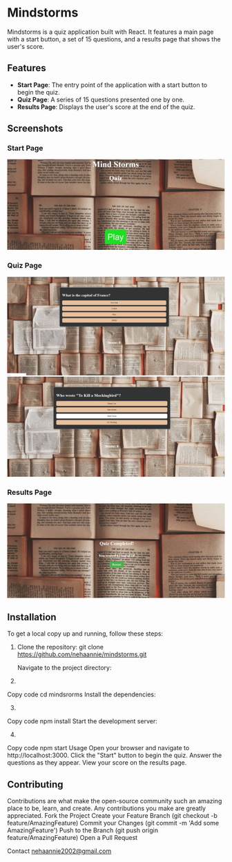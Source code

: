 # Mindstorms

Mindstorms is a quiz application built with React. It features a main page with a start button, a set of 15 questions, and a results page that shows the user's score.

## Features

- **Start Page**: The entry point of the application with a start button to begin the quiz.
- **Quiz Page**: A series of 15 questions presented one by one.
- **Results Page**: Displays the user's score at the end of the quiz.

## Screenshots

### Start Page<br>
![Start Page](images/main.png)<br>
### Quiz Page<br>
![Quiz Page](images/page1.png)<br>
![Quiz Page](images/page2.png)<br>
### Results Page<br>
![Results Page](images/result.png)

## Installation

To get a local copy up and running, follow these steps:

1. Clone the repository:
   git clone https://github.com/nehaannie/mindstorms.git

   Navigate to the project directory:

2.
Copy code
cd mindsrorms
Install the dependencies:

3.
Copy code
npm install
Start the development server:

4.
Copy code
npm start
Usage
Open your browser and navigate to http://localhost:3000.
Click the "Start" button to begin the quiz.
Answer the questions as they appear.
View your score on the results page.

## Contributing
Contributions are what make the open-source community such an amazing place to be, learn, and create. Any contributions you make are greatly appreciated.
Fork the Project
Create your Feature Branch (git checkout -b feature/AmazingFeature)
Commit your Changes (git commit -m 'Add some AmazingFeature')
Push to the Branch (git push origin feature/AmazingFeature)
Open a Pull Request

Contact
nehaannie2002@gmail.com


